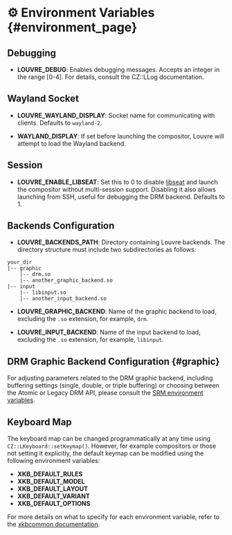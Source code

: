 # ⚙️ Environment Variables {#environment_page}

## Debugging

* **LOUVRE_DEBUG**: Enables debugging messages. Accepts an integer in the range [0-4]. For details, consult the CZ::LLog documentation.

## Wayland Socket

* **LOUVRE_WAYLAND_DISPLAY**: Socket name for communicating with clients. Defaults to `wayland-2`.

* **WAYLAND_DISPLAY**: If set before launching the compositor, Louvre will attempt to load the Wayland backend.

## Session

* **LOUVRE_ENABLE_LIBSEAT**: Set this to 0 to disable [libseat](https://github.com/kennylevinsen/seatd) and launch the compositor without multi-session support. Disabling it also allows launching from SSH, useful for debugging the DRM backend. Defaults to 1.

## Backends Configuration

  - **LOUVRE_BACKENDS_PATH**: Directory containing Louvre backends. The directory structure must include two subdirectories as follows:

  ```
  your_dir
  |-- graphic
      |-- drm.so
      |-- another_graphic_backend.so
  |-- input
      |-- libinput.so
      |-- another_input_backend.so
  ```

  - **LOUVRE_GRAPHIC_BACKEND**: Name of the graphic backend to load, excluding the `.so` extension, for example, `drm`.

  - **LOUVRE_INPUT_BACKEND**: Name of the input backend to load, excluding the `.so` extension, for example, `libinput`.

## DRM Graphic Backend Configuration {#graphic}

For adjusting parameters related to the DRM graphic backend, including buffering settings (single, double, or triple buffering) or choosing between the Atomic or Legacy DRM API, please consult the [SRM environment variables](https://cuarzosoftware.github.io/SRM/envs_page.html).

## Keyboard Map

The keyboard map can be changed programmatically at any time using `CZ::LKeyboard::setKeymap()`. However, for example compositors or those not setting it explicitly, the default keymap can be modified using the following environment variables:

- **XKB_DEFAULT_RULES**
- **XKB_DEFAULT_MODEL**
- **XKB_DEFAULT_LAYOUT**
- **XKB_DEFAULT_VARIANT**
- **XKB_DEFAULT_OPTIONS**

For more details on what to specify for each environment variable, refer to the [xkbcommon documentation](https://xkbcommon.org/doc/current/structxkb__rule__names.html).
